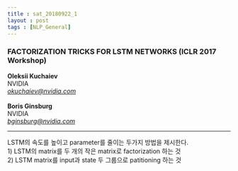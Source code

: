 ```yaml
---
title : sat_20180922_1
layout : post
tags : [NLP_General]
---
```


<h3>FACTORIZATION TRICKS FOR LSTM NETWORKS (ICLR 2017 Workshop) </h3>


<p>

<b>Oleksii Kuchaiev</b><br/>
NVIDIA<br/>
<em>okuchaiev@nvidia.com</em><br/><br/>
<b>Boris Ginsburg</b><br/>
NVIDIA<br/>
<em>bginsburg@nvidia.com</em><br/>


</p>

<hr />
<p>
LSTM의 속도를 높이고 parameter를 줄이는 두가지 방법을 제시한다. <br/>
1) LSTM의 matrix를 두 개의 작은 matrix로 factorization 하는 것 <br/>
2) LSTM matrix를 input과 state 두 그룹으로 patitioning 하는 것
</p>